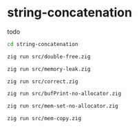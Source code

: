 # string-concatenation

todo

```sh
cd string-concatenation
```

```sh
zig run src/double-free.zig
```

```sh
zig run src/memory-leak.zig
```

```sh
zig run src/correct.zig
```

```sh
zig run src/bufPrint-no-allocator.zig
```

```sh
zig run src/mem-set-no-allocator.zig
```

```sh
zig run src/mem-copy.zig
```
